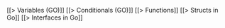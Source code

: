 [[> Variables (GO)]]
[[> Conditionals (GO)]]
[[> Functions]]
[[> Structs in Go]]
[[> Interfaces in Go]]
